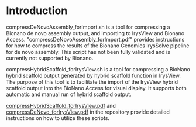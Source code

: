 # Introduction
compressDeNovoAssembly_forImport.sh is a tool for compressing a Bionano de novo assembly output, and importing to IrysView and Bionano Access. "compressDeNovoAssembly_forImport.pdf" provides instructions for how to compress the results of the Bionano Genomics IrysSolve pipeline for de novo assembly. This script has not been fully validated and is currently not supported by Bionano.

compressHybridScaffold_forIrysView.sh is a tool for compressing a BioNano hybrid scaffold output generated by hybrid scaffold function in IrysView. The purpose of this tool is to facilitate the import of the IrysView hybrid scaffold output into the BioNano Access for visual display. It supports both automatic and manual run of hybrid scaffold output.

[compressHybridScaffold_forIrysView.pdf](https://github.com/bionanogenomics/AccessImportUtils/blob/master/compressHybridScaffold_forIrysView.pdf) and [compressDeNovo_forIrysView.pdf](https://github.com/bionanogenomics/AccessImportUtils/blob/master/compressDeNovo_forIrysView.pdf) in the repository provide detailed instructions on how to utilize these scripts.
